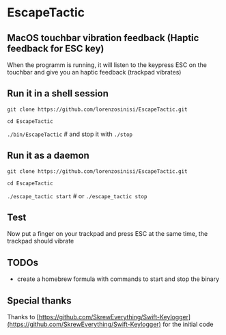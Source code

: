 # EscapeTactic

## MacOS touchbar vibration feedback (Haptic feedback for ESC key)

When the programm is running, it will listen to the keypress ESC on the touchbar and give you an haptic feedback (trackpad vibrates) 

## Run it in a shell session

`git clone https://github.com/lorenzosinisi/EscapeTactic.git`

`cd EscapeTactic`

`./bin/EscapeTactic` # and stop it with `./stop`

## Run it as a daemon

`git clone https://github.com/lorenzosinisi/EscapeTactic.git`

`cd EscapeTactic`

`./escape_tactic start` # or `./escape_tactic stop`


## Test

Now put a finger on your trackpad and press ESC at the same time, the trackpad should vibrate

## TODOs

- create a homebrew formula with commands to start and stop the binary

## Special thanks

Thanks to [https://github.com/SkrewEverything/Swift-Keylogger](https://github.com/SkrewEverything/Swift-Keylogger) for the initial code
